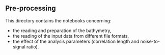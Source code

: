 ## Pre-processing

This directory contains the notebooks concerning:
- the reading and preparation of the bathymetry,
- the reading of the input data from different file formats,
- the effect of the analysis parameters (correlation length and noise-to-signal ratio).

